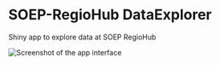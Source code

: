 # SOEP-RegioHub DataExplorer

Shiny app to explore data at SOEP RegioHub

![Screenshot of the app interface](https://user-images.githubusercontent.com/25417022/193466480-d406a489-40fc-4331-a5cb-0c04179f902c.png)
